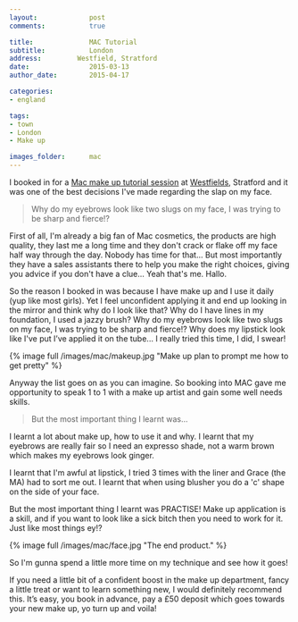 ```yaml
---
layout:				post
comments: 			true

title:				MAC Tutorial
subtitle:			London
address:         Westfield, Stratford
date:				2015-03-13
author_date:		2015-04-17

categories:
- england

tags:			
- town
- London
- Make up

images_folder:		mac
---
```


I booked in for a [Mac make up tutorial session](http://www.maccosmetics.co.uk/) at [Westfields,](https://uk.westfield.com/london/stores/all-stores/mac/56229) Stratford and it was one of the best decisions I've made regarding the slap on my face.

> Why do my eyebrows look like two slugs on my face, I was trying to be sharp and fierce!?

First of all, I'm already a big fan of Mac cosmetics, the products are high quality, they last me a long time and they don't crack or flake off my face half way through the day. Nobody has time for that...  But most importantly they have a sales assistants there to help you make the right choices, giving you advice if you don't have a clue... Yeah that's me. Hallo.

So the reason I booked in was because I have make up and I use it daily (yup like most girls). Yet I feel unconfident applying it and end up looking in the mirror and think why do I look like that? Why do I have lines in my foundation, I used a jazzy brush? Why do my eyebrows look like two slugs on my face, I was trying to be sharp and fierce!? Why does my lipstick look like I've put I’ve applied it on the tube... I really tried this time,  I did, I swear!

{% image full /images/mac/makeup.jpg "Make up plan to prompt me how to get pretty" %}

Anyway the list goes on as you can imagine. So booking into MAC gave me opportunity to speak 1 to 1 with a make up artist and gain some well needs skills.

> But the most important thing I learnt was...

I learnt a lot about make up, how to use it and why. I learnt that my eyebrows are really fair so I need an expresso shade, not a warm brown which makes my eyebrows look ginger.

I learnt that I'm awful at lipstick, I tried 3 times with the liner and Grace (the MA) had to sort me out. I learnt that when using blusher you do a 'c' shape on the side of your face.

But the most important thing I learnt was PRACTISE! Make up application is a skill, and if you want to look like a sick bitch then you need to work for it. Just like most things ey!?

{% image full /images/mac/face.jpg "The end product." %}

So I'm gunna spend a little more time on my technique and see how it goes!

If you need a little bit of a confident boost in the make up department, fancy a little treat or want to learn something new, I would definitely recommend this.
It’s easy, you book in advance, pay a £50 deposit which goes towards your new make up, yo turn up and voila!
